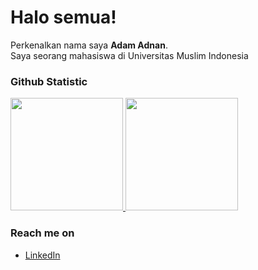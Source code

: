 # Halo semua!

Perkenalkan nama saya **Adam Adnan**.<br>
Saya seorang mahasiswa di Universitas Muslim Indonesia

### Github Statistic
<p align="left">
<a href="https://github.com/AdamAdnan">
    <img height="180em" src="https://github-readme-stats-eight-theta.vercel.app/api?username=AdamAdnan&show_icons=true&theme=algolia&include_all_commits=true&count_private=true"/>
    <img height="180em" src="https://github-readme-stats-eight-theta.vercel.app/api/top-langs/?username=AdamAdnan&layout=compact&theme=algolia"/>
</a>
</p>


### Reach me on
- <a href="https://linkedin.com/in/dimasmds/">LinkedIn</a>
